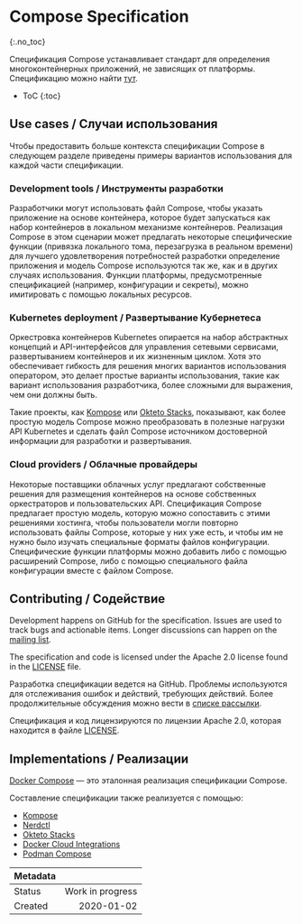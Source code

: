 # Compose Specification
{:.no_toc}

Спецификация Compose устанавливает стандарт для определения многоконтейнерных приложений, не зависящих от платформы.
Спецификацию можно найти [тут](00-overview.ru.md).

* ToC
{:toc}

## Use cases / Случаи использования

Чтобы предоставить больше контекста спецификации Compose 
в следующем разделе приведены примеры вариантов использования 
для каждой части спецификации.

### Development tools / Инструменты разработки

Разработчики могут использовать файл Compose, чтобы указать приложение на основе контейнера, 
которое будет запускаться как набор контейнеров в локальном механизме контейнеров. 
Реализация Compose в этом сценарии может предлагать некоторые специфические функции 
(привязка локального тома, перезагрузка в реальном времени) для лучшего удовлетворения 
потребностей разработки определение приложения и модель Compose используются так же, 
как и в других случаях использования. 
Функции платформы, предусмотренные спецификацией (например, конфигурации и секреты), 
можно имитировать с помощью локальных ресурсов.

### Kubernetes deployment / Развертывание Кубернетеса

Оркестровка контейнеров Kubernetes опирается на набор абстрактных концепций 
и API-интерфейсов для управления сетевыми сервисами, развертыванием контейнеров 
и их жизненным циклом. Хотя это обеспечивает гибкость для решения многих вариантов 
использования оператором, это делает простые варианты использования, 
такие как вариант использования разработчика, более сложными для выражения, 
чем они должны быть.

Такие проекты, как [Kompose](https://github.com/kubernetes/kompose) или [Okteto Stacks](https://okteto.com/docs/reference/stacks), 
показывают, как более простую модель Compose можно преобразовать 
в полезные нагрузки API Kubernetes и сделать файл Compose 
источником достоверной информации для разработки и развертывания.

### Cloud providers / Облачные провайдеры

Некоторые поставщики облачных услуг предлагают собственные решения 
для размещения контейнеров на основе собственных оркестраторов и пользовательских API. 
Спецификация Compose предлагает простую модель, которую можно сопоставить 
с этими решениями хостинга, чтобы пользователи могли повторно использовать 
файлы Compose, которые у них уже есть, и чтобы им не нужно было изучать 
специальные форматы файлов конфигурации. 
Специфические функции платформы можно добавить либо с помощью расширений Compose, 
либо с помощью специального файла конфигурации вместе с файлом Compose.

## Contributing / Содействие

Development happens on GitHub for the specification. Issues are used to track
bugs and actionable items. Longer discussions can happen on the
[mailing list](https://groups.google.com/forum/#!forum/compose-spec).

The specification and code is licensed under the Apache 2.0 license found in the
[LICENSE](LICENSE) file.

Разработка спецификации ведется на GitHub. Проблемы используются для отслеживания ошибок и действий, 
требующих действий. Более продолжительные обсуждения можно вести в [списке рассылки](https://groups.google.com/forum/#!forum/compose-spec).

Спецификация и код лицензируются по лицензии Apache 2.0, которая находится в файле [LICENSE](LICENSE).

## Implementations / Реализации

[Docker Compose](https://github.com/docker/compose) — это эталонная реализация спецификации Compose.

Составление спецификации также реализуется с помощью:

* [Kompose](https://github.com/kubernetes/kompose)
* [Nerdctl](https://github.com/containerd/nerdctl)
* [Okteto Stacks](https://okteto.com/docs/reference/stacks)
* [Docker Cloud Integrations](https://github.com/docker/compose-cli)
* [Podman Compose](https://github.com/containers/podman-compose)

| Metadata |                  |
| -------- | ---------------: |
| Status   | Work in progress |
| Created  | 2020-01-02       |
